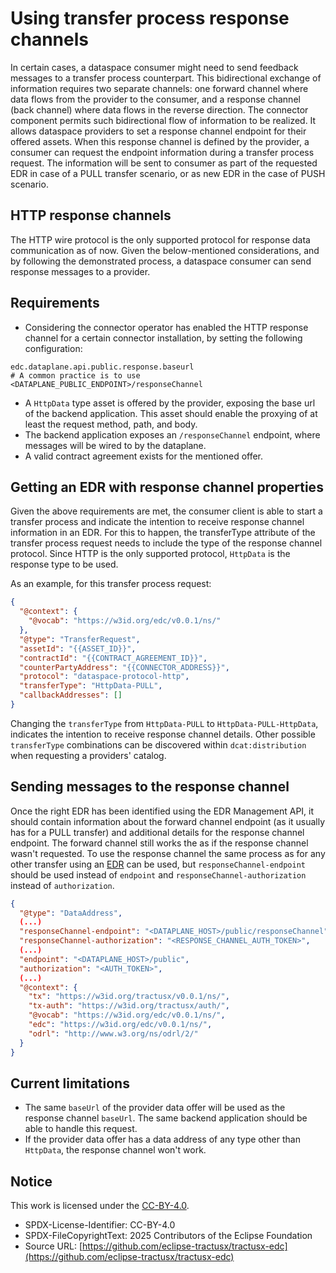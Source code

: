# Using transfer process response channels

In certain cases, a dataspace consumer might need to send feedback messages to a transfer process counterpart.
This bidirectional exchange of information requires two separate channels: one forward channel where data flows from the
provider to the consumer, and a response channel (back channel) where data flows in the reverse
direction.
The connector component permits such bidirectional flow of information to be realized. It allows dataspace providers
to set a response channel endpoint for their offered assets. When this response channel is defined by the provider,
a consumer can request the endpoint information during a transfer process request. The information will be sent to
consumer as part of the requested EDR in case of a PULL transfer scenario, or as new EDR in the case of PUSH scenario.



## HTTP response channels

The HTTP wire protocol is the only supported protocol for response data communication as of now. Given the
below-mentioned considerations, and by following the demonstrated process, a dataspace consumer can send response
messages to a provider.

## Requirements

- Considering the connector operator has enabled the HTTP response channel for a certain connector installation, by
  setting the following configuration:

```
edc.dataplane.api.public.response.baseurl
# A common practice is to use <DATAPLANE_PUBLIC_ENDPOINT>/responseChannel
```

- A `HttpData` type asset is offered by the provider, exposing the base url of the backend application. This asset
  should enable the proxying of at least the request method, path, and body.
- The backend application exposes an `/responseChannel` endpoint, where messages will be wired to by the dataplane.
- A valid contract agreement exists for the mentioned offer.

## Getting an EDR with response channel properties

Given the above requirements are met, the consumer client is able to start a transfer process and indicate the intention
to receive response channel information in an EDR. For this to happen, the transferType attribute of the transfer
process request needs to include the type of the response channel protocol. Since HTTP is the only supported protocol,
`HttpData` is the response type to be used.

As an example, for this transfer process request:

```json
{
  "@context": {
    "@vocab": "https://w3id.org/edc/v0.0.1/ns/"
  },
  "@type": "TransferRequest",
  "assetId": "{{ASSET_ID}}",
  "contractId": "{{CONTRACT_AGREEMENT_ID}}",
  "counterPartyAddress": "{{CONNECTOR_ADDRESS}}",
  "protocol": "dataspace-protocol-http",
  "transferType": "HttpData-PULL",
  "callbackAddresses": []
}
```

Changing the `transferType` from `HttpData-PULL` to `HttpData-PULL-HttpData`, indicates the intention to receive
response channel details. Other possible `transferType` combinations can be discovered within `dcat:distribution`
when requesting a providers' catalog.

## Sending messages to the response channel

Once the right EDR has been identified using the EDR Management API, it should contain information about the forward
channel endpoint (as it usually has for a PULL transfer) and additional details for the response channel endpoint.
The forward channel still works the as if the response channel wasn't requested.
To use the response channel the same process as for any other transfer using an [EDR](07_edrs.md) can be used, but
`responseChannel-endpoint` should be used instead of `endpoint` and `responseChannel-authorization` instead of
`authorization`.

```json
{
  "@type": "DataAddress",
  (...)
  "responseChannel-endpoint": "<DATAPLANE_HOST>/public/responseChannel",
  "responseChannel-authorization": "<RESPONSE_CHANNEL_AUTH_TOKEN>",
  (...)
  "endpoint": "<DATAPLANE_HOST>/public",
  "authorization": "<AUTH_TOKEN>",
  (...)
  "@context": {
    "tx": "https://w3id.org/tractusx/v0.0.1/ns/",
    "tx-auth": "https://w3id.org/tractusx/auth/",
    "@vocab": "https://w3id.org/edc/v0.0.1/ns/",
    "edc": "https://w3id.org/edc/v0.0.1/ns/",
    "odrl": "http://www.w3.org/ns/odrl/2/"
  }
}
```

## Current limitations

- The same `baseUrl` of the provider data offer will be used as the response channel `baseUrl`. The same backend
  application should be able to handle this request.
- If the provider data offer has a data address of any type other than `HttpData`, the response channel won't work.

## Notice

This work is licensed under the [CC-BY-4.0](https://creativecommons.org/licenses/by/4.0/legalcode).

- SPDX-License-Identifier: CC-BY-4.0
- SPDX-FileCopyrightText: 2025 Contributors of the Eclipse Foundation
- Source URL: [https://github.com/eclipse-tractusx/tractusx-edc](https://github.com/eclipse-tractusx/tractusx-edc)